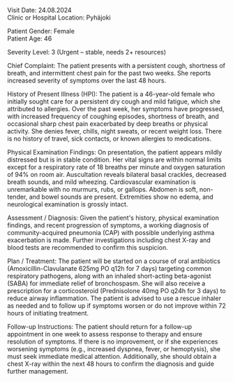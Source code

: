Visit Date: 24.08.2024  
Clinic or Hospital Location: Pyhäjoki  

Patient Gender: Female  
Patient Age: 46  

Severity Level: 3 (Urgent – stable, needs 2+ resources)

Chief Complaint: The patient presents with a persistent cough, shortness of breath, and intermittent chest pain for the past two weeks. She reports increased severity of symptoms over the last 48 hours.

History of Present Illness (HPI): The patient is a 46-year-old female who initially sought care for a persistent dry cough and mild fatigue, which she attributed to allergies. Over the past week, her symptoms have progressed, with increased frequency of coughing episodes, shortness of breath, and occasional sharp chest pain exacerbated by deep breaths or physical activity. She denies fever, chills, night sweats, or recent weight loss. There is no history of travel, sick contacts, or known allergies to medications.

Physical Examination Findings: On presentation, the patient appears mildly distressed but is in stable condition. Her vital signs are within normal limits except for a respiratory rate of 18 breaths per minute and oxygen saturation of 94% on room air. Auscultation reveals bilateral basal crackles, decreased breath sounds, and mild wheezing. Cardiovascular examination is unremarkable with no murmurs, rubs, or gallops. Abdomen is soft, non-tender, and bowel sounds are present. Extremities show no edema, and neurological examination is grossly intact.

Assessment / Diagnosis: Given the patient's history, physical examination findings, and recent progression of symptoms, a working diagnosis of community-acquired pneumonia (CAP) with possible underlying asthma exacerbation is made. Further investigations including chest X-ray and blood tests are recommended to confirm this suspicion.

Plan / Treatment: The patient will be started on a course of oral antibiotics (Amoxicillin-Clavulanate 625mg PO q12h for 7 days) targeting common respiratory pathogens, along with an inhaled short-acting beta-agonist (SABA) for immediate relief of bronchospasm. She will also receive a prescription for a corticosteroid (Prednisolone 40mg PO q24h for 3 days) to reduce airway inflammation. The patient is advised to use a rescue inhaler as needed and to follow up if symptoms worsen or do not improve within 72 hours of initiating treatment.

Follow-up Instructions: The patient should return for a follow-up appointment in one week to assess response to therapy and ensure resolution of symptoms. If there is no improvement, or if she experiences worsening symptoms (e.g., increased dyspnea, fever, or hemoptysis), she must seek immediate medical attention. Additionally, she should obtain a chest X-ray within the next 48 hours to confirm the diagnosis and guide further management.